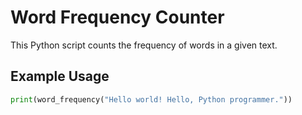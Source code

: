 # Word Frequency Counter
This Python script counts the frequency of words in a given text.

## Example Usage
```python
print(word_frequency("Hello world! Hello, Python programmer."))
